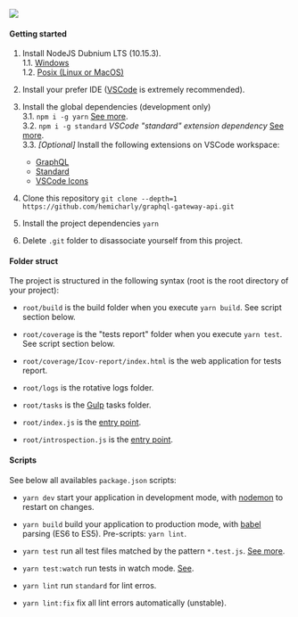 ![](https://i.imgur.com/Rp3O3Un.png) 

####    Getting started
1. Install NodeJS Dubnium LTS (10.15.3).  
  1.1. [Windows](https://nodejs.org/dist/v10.15.3/node-v10.15.3-x86.msi)  
  1.2. [Posix (Linux or MacOS)](http://nvm.sh)

2. Install your prefer IDE ([VSCode](https://code.visualstudio.com/Download) is extremely recommended).

3. Install the global dependencies (development only)  
  3.1. `npm i -g yarn` [See more](https://yarnpkg.com/).  
  3.2. `npm i -g standard` *VSCode "standard" extension dependency* [See more](https://standardjs.com/).  
  3.3. *[Optional]* Install the following extensions on VSCode workspace:  
    - [GraphQL](https://marketplace.visualstudio.com/items?itemName=Prisma.vscode-graphql)
    - [Standard](https://marketplace.visualstudio.com/items?itemName=chenxsan.vscode-standardjs)
	- [VSCode Icons](https://marketplace.visualstudio.com/items?itemName=vscode-icons-team.vscode-icons)

4. Clone this repository
`git clone --depth=1 https://github.com/hemicharly/graphql-gateway-api.git`

5. Install the project dependencies
`yarn`

6. Delete `.git` folder to disassociate yourself from this project.

####    Folder struct

The project is structured in the following syntax (root is the root directory of your project):
  - `root/build` is the build folder when you execute `yarn build`. See script section below. 
    
  - `root/coverage` is the "tests report" folder when you execute `yarn test`. See script section below.
  
  - `root/coverage/Icov-report/index.html` is the web application for tests report.

  - `root/logs` is the rotative logs folder.
    
  - `root/tasks` is the [Gulp](https://gulpjs.com/) tasks folder. 
  
  - `root/index.js` is the [entry point](https://stackoverflow.com/questions/32800066/what-is-entry-point-in-npm-init).

  - `root/introspection.js` is the [entry point](https://codeburst.io/nodejs-graphql-micro-services-using-remote-stitching-7540030a0753).
  
####    Scripts

See below all availables `package.json` scripts:
  - `yarn dev` start your application in development mode, with [nodemon](https://nodemon.io/) to restart on changes.
  
  - `yarn build` build your application to production mode, with [babel](https://babeljs.io/) parsing (ES6 to ES5). Pre-scripts: `yarn lint`.
  
  - `yarn test` run all test files matched by the pattern `*.test.js`. [See more](https://jestjs.io/).
  
  - `yarn test:watch` run tests in watch mode. [See](https://jestjs.io/docs/en/cli#watch).
  
  - `yarn lint` run `standard` for lint erros.
  
  - `yarn lint:fix` fix all lint errors automatically (unstable).
